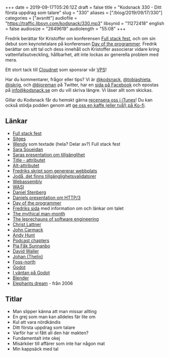 +++
date = 2019-09-17T05:26:12Z
draft = false
title = "Kodsnack 330 - Ditt första uppdrag som talare"
slug = "330"
aliases = ["/blog/2019/09/17/330"]
categories = ["avsnitt"]
audiofile = "https://traffic.libsyn.com/kodsnack/330.mp3"
libsynid = "11272418"
english = false
audiosize = "2649619"
audiolength = "55:08"
+++

Fredrik berättar för Kristoffer om konferensen [Full stack fest](https://2019.fullstackfest.com/), och om sin debut som keynotetalare på konferensen [Day of the programmer](https://dayoftheprogrammer.se/). Fredrik berättar om sitt tal och dess innehåll och Kristoffer associerar vidare kring vattenfallsutveckling, hållbarhet, att inte lockas av generella problem med mera.

Ett stort tack till [Cloudnet](http://www.cloudnet.se) som sponsrar vår [VPS](http://en.wikipedia.org/wiki/Virtual_private_server)!

Har du kommentarer, frågor eller tips? Vi är [@kodsnack](https://www.twitter.com/kodsnack), [@tobiashieta](https://www.twitter.com/tobiashieta), [@iskrig](https://www.twitter.com/iskrig), och [@bjoreman](https://www.twitter.com/bjoreman) på Twitter, har en [sida på Facebook](https://www.facebook.com/kodsnack) och epostas på [info@kodsnack.se](mailto:info@kodsnack.se) om du vill skriva längre. Vi läser allt som skickas.

Gillar du Kodsnack får du hemskt gärna [recensera oss i iTunes](http://itunes.apple.com/se/podcast/kodsnack/id561631498?l=en)! Du kan också stödja podden genom att <a href="https://ko-fi.com/kodsnack" rel="payment">ge oss en kaffe (eller två!) på Ko-fi</a>.

## Länkar ##
* [Full stack fest](https://2019.fullstackfest.com/)
* [Sitges](https://en.wikipedia.org/wiki/Sitges)
* [Wendy](https://twitter.com/wendy_osmond) som textade (hela? Delar av?) Full stack fest
* [Sara Soueidan](https://sarasoueidan.com/)
* [Saras presentation om tillgänglihet](https://2019.fullstackfest.com/speakers/sara-soueidan)
* [Title - attributet](https://developer.mozilla.org/en-US/docs/Web/HTML/Global_attributes/title)
* [Alt-attributet](https://developer.mozilla.org/en-US/docs/Web/HTML/Element/img)
* [Fredriks skript som genererar webbplats](https://github.com/bjoreman/bakery)
* [Jodå, det finns tillgänglighetsvalidatorer](https://achecker.ca/checker/index.php)
* [Webassembly](https://en.wikipedia.org/wiki/WebAssembly)
* [WASI](https://hacks.mozilla.org/2019/03/standardizing-wasi-a-webassembly-system-interface/)
* [Daniel Stenberg](https://daniel.haxx.se/)
* [Daniels presentation om HTTP/3](https://2019.fullstackfest.com/speakers/daniel-stenberg)
* [Day of the programmer](https://dayoftheprogrammer.se/)
* [Fredriks sida](https://bjoreman.com/workerTalk.html) med information om och länkar om talet
* [The mythical man-month](https://en.wikipedia.org/wiki/The_Mythical_Man-Month)
* [The leprechauns of software engineering](https://leanpub.com/leprechauns)
* [Christ Lattner](https://en.wikipedia.org/wiki/Chris_Lattner)
* [John Carmack](https://en.wikipedia.org/wiki/John_Carmack)
* [Andy Hunt](https://toolshed.com/)
* [Podcast chapters](https://chaptersapp.com/)
* [Pia Fåk Sunnanbo](https://mobile.twitter.com/frusunnanbo)
* [David Waller](https://www.linkedin.com/in/david-waller-4a35272b/?originalSubdomain=se)
* [Johan (Thelin)](http://www.thelins.se/johan/blog/)
* [Foss-north](https://foss-north.se/)
* [Godot](https://godotengine.org/)
* [I väntan på Godot](https://en.wikipedia.org/wiki/Waiting_for_Godot)
* [Blender](https://www.blender.org/)
* [Elephants dream](https://orange.blender.org/) - från 2006


## Titlar ##
* Man slipper känna att man missar allting
* En grej som man kan alldeles fär lite om
* Kul att vara nördkändis
* Ditt första uppdrag som talare
* Varför har vi fått all den här makten?
* Fundamentalt inte okej
* Misärköer till affärer som inte har någon mat
* Min kappsäck med tal